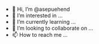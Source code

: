 - 👋 Hi, I’m @asepuehend
- 👀 I’m interested in ...
- 🌱 I’m currently learning ...
- 💞️ I’m looking to collaborate on ...
- 📫 How to reach me ...

<!---
asepuehend/asepuehend is a ✨ special ✨ repository because its `README.md` (this file) appears on your GitHub profile.
You can click the Preview link to take a look at your changes.
--->
